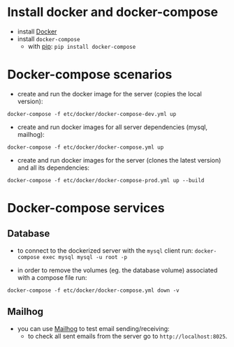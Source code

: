 # Install docker and docker-compose

* install [Docker](https://docs.docker.com/install/)
* install `docker-compose`
  * with [pip](https://packaging.python.org/tutorials/installing-packages/): `pip install docker-compose`
# Docker-compose scenarios

* create and run the docker image for the server (copies the local version):
``` shell
docker-compose -f etc/docker/docker-compose-dev.yml up
```
* create and run docker images for all server dependencies (mysql, mailhog):
``` shell
docker-compose -f etc/docker/docker-compose.yml up
```
* create and run docker images for the server (clones the latest version) and all its dependencies:
``` shell
docker-compose -f etc/docker/docker-compose-prod.yml up --build
```
# Docker-compose services


## Database

* to connect to the dockerized server with the `mysql` client run: `docker-compose exec mysql mysql -u root -p`

* in order to remove the volumes (eg. the database volume)  associated with a compose file run:

``` shell
docker-compose -f etc/docker/docker-compose.yml down -v
```

## Mailhog

* you can use [Mailhog](https://hub.docker.com/u/mailhog) to test email sending/receiving:
  * to check all sent emails from the server go to `http://localhost:8025`.
